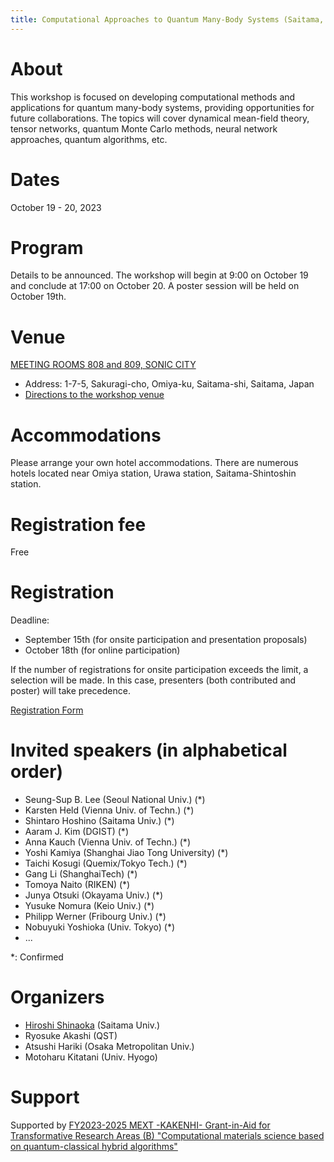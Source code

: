 ```yaml
---
title: Computational Approaches to Quantum Many-Body Systems (Saitama, Japan/October 19th and 20th, 2023)
---
```


# About
This workshop is focused on developing computational methods and applications for quantum many-body systems, providing opportunities for future collaborations. The topics will cover dynamical mean-field theory, tensor networks, quantum Monte Carlo methods, neural network approaches, quantum algorithms, etc.

# Dates 
October 19 - 20, 2023

# Program
Details to be announced. 
The workshop will begin at 9:00 on October 19 and conclude at 17:00 on October 20.
A poster session will be held on October 19th.

# Venue
[MEETING ROOMS 808 and 809, SONIC CITY](https://www.sonic-city.or.jp/en.html)

* Address: 1-7-5, Sakuragi-cho, Omiya-ku, Saitama-shi, Saitama, Japan
* [Directions to the workshop venue](https://www.sonic-city.or.jp/en/conference.html)

# Accommodations
Please arrange your own hotel accommodations. There are numerous hotels located near Omiya station, Urawa station, Saitama-Shintoshin station.

# Registration fee
Free

# Registration
Deadline:
* September 15th (for onsite participation and presentation proposals)
* October 18th (for online participation)

If the number of registrations for onsite participation exceeds the limit, a selection will be made. In this case, presenters (both contributed and poster) will take precedence.

[Registration Form](https://docs.google.com/forms/d/e/1FAIpQLSfmq-k3ASmWzuBRwc6UbIJ0Qa3c4aj-hwgTfzT8MRFSK9gdTQ/viewform) 

# Invited speakers (in alphabetical order)
* Seung-Sup B. Lee (Seoul National Univ.) (*)
* Karsten Held (Vienna Univ. of Techn.) (*)
* Shintaro Hoshino (Saitama Univ.) (*)
* Aaram J. Kim (DGIST) (*)
* Anna Kauch (Vienna Univ. of Techn.) (*)
* Yoshi Kamiya (Shanghai Jiao Tong University) (*)
* Taichi Kosugi (Quemix/Tokyo Tech.) (*)
* Gang Li (ShanghaiTech) (*)
* Tomoya Naito (RIKEN) (*)
* Junya Otsuki (Okayama Univ.) (*)
* Yusuke Nomura (Keio Univ.) (*)
* Philipp Werner (Fribourg Univ.) (*)
* Nobuyuki Yoshioka (Univ. Tokyo) (*)
* ...

\*: Confirmed

# Organizers

* [Hiroshi Shinaoka](<shinaoka@mail.saitama-u.ac.jp>) (Saitama Univ.)
* Ryosuke Akashi (QST)
* Atsushi Hariki (Osaka Metropolitan Univ.)
* Motoharu Kitatani (Univ. Hyogo)

# Support
Supported by 
[FY2023-2025 MEXT -KAKENHI- Grant-in-Aid for Transformative Research Areas (B)
"Computational materials science based on quantum-classical hybrid algorithms"](https://qc-hybrid.github.io)
